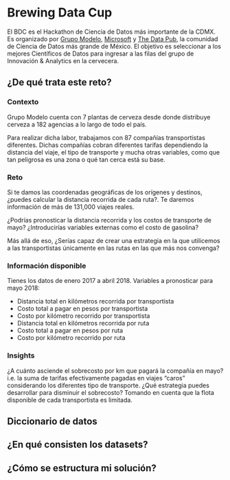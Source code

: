# Brewing Data Cup
El BDC es el Hackathon de Ciencia de Datos más importante de la CDMX. Es organizado por [Grupo Modelo](https://en.wikipedia.org/wiki/Grupo_Modelo), [Microsoft](https://www.microsoft.com) y [The Data Pub](https://facebook.com/thedatapub), la comunidad de Ciencia de Datos más grande de México. El objetivo es seleccionar a los mejores Científicos de Datos para ingresar a las filas del grupo de Innovación & Analytics en la cervecera.

## ¿De qué trata este reto?
### Contexto
Grupo Modelo cuenta con 7 plantas de cerveza desde donde distribuye cerveza a 182 agencias a lo largo de todo el país. 

Para realizar dicha labor, trabajamos con 87 compañías transportistas diferentes. Dichas compañías cobran diferentes tarifas dependiendo la distancia del viaje, el tipo de transporte y mucha otras variables, como que tan peligrosa es una zona o qué tan cerca está su base.

### Reto

Si te damos las coordenadas geográficas de los orígenes y destinos, ¿puedes calcular la distancia recorrida de cada ruta?. Te daremos información de más de 131,000 viajes reales.

¿Podrías pronosticar la distancia recorrida y los costos de transporte de mayo? ¿Introducirías variables externas como el costo de gasolina?

Más allá de eso, ¿Serías capaz de crear una estrategia en la que utilicemos a las transportistas únicamente en las rutas en las que más nos convenga?

### Información disponible 
Tienes los datos de enero 2017 a abril 2018. Variables a pronosticar para mayo 2018:

- Distancia total en kilómetros recorrida por transportista
- Costo total a pagar en pesos por transportista 
- Costo por kilómetro recorrido por transportista 
- Distancia total en kilómetros recorrida por ruta 
- Costo total a pagar en pesos por ruta 
- Costo por kilómetro recorrido por ruta 

### Insights

¿A cuánto asciende el sobrecosto por km que pagará la compañía en mayo? i.e. la suma de tarifas efectivamente pagadas en viajes “caros” considerando los diferentes tipo de transporte. 
¿Qué estrategia puedes desarrollar para disminuir el sobrecosto? Tomando en cuenta que la flota disponible de cada transportista es limitada.

## Diccionario de datos


## ¿En qué consisten los datasets?

## ¿Cómo se estructura mi solución?

